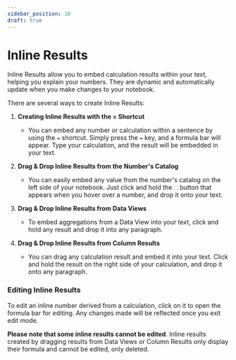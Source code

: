 ```yaml
---
sidebar_position: 10
draft: true
---
```


# Inline Results

Inline Results allow you to embed calculation results within your text, helping you explain your numbers. They are dynamic and automatically update when you make changes to your notebook.

There are several ways to create Inline Results:

1. **Creating Inline Results with the = Shortcut**

   - You can embed any number or calculation within a sentence by using the `=` shortcut. Simply press the `=` key, and a formula bar will appear. Type your calculation, and the result will be embedded in your text.

2. **Drag & Drop Inline Results from the Number's Catalog**

   - You can easily embed any value from the number's catalog on the left side of your notebook. Just click and hold the `⸬` button that appears when you hover over a number, and drop it onto your text.

3. **Drag & Drop Inline Results from Data Views**

   - To embed aggregations from a Data View into your text, click and hold any result and drop it into any paragraph.

4. **Drag & Drop Inline Results from Column Results**

   - You can drag any calculation result and embed it into your text. Click and hold the result on the right side of your calculation, and drop it onto any paragraph.

### Editing Inline Results

To edit an inline number derived from a calculation, click on it to open the formula bar for editing. Any changes made will be reflected once you exit edit mode.

**Please note that some inline results cannot be edited**. Inline results created by dragging results from Data Views or Column Results only display their formula and cannot be edited, only deleted.
